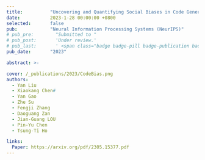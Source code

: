 ```yaml
---
title:          "Uncovering and Quantifying Social Biases in Code Generation"
date:           2023-1-28 00:00:00 +0800
selected:       false
pub:            "Neural Information Processing Systems (NeurIPS)"
# pub_pre:        "Submitted to "
# pub_post:       'Under review.'
# pub_last:       ' <span class="badge badge-pill badge-publication badge-success">Oral</span>'
pub_date:       "2023"

abstract: >-

cover: /_publications/2023/CodeBias.png
authors:
  - Yan Liu
  - Xiaokang Chen#
  - Yan Gao
  - Zhe Su
  - Fengji Zhang
  - Daoguang Zan
  - Jian-Guang LOU
  - Pin-Yu Chen
  - Tsung-Ti Ho

links:
  Paper: https://arxiv.org/pdf/2305.15377.pdf
---
```

